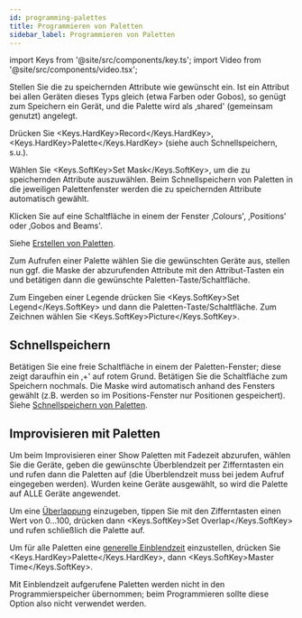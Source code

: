 ```yaml
---
id: programming-palettes
title: Programmieren von Paletten
sidebar_label: Programmieren von Paletten
---
```


import Keys from '@site/src/components/key.ts';
import Video from '@site/src/components/video.tsx';

Stellen Sie die zu speichernden Attribute wie gewünscht ein. Ist ein
Attribut bei allen Geräten dieses Typs gleich (etwa Farben oder
Gobos), so genügt zum Speichern ein Gerät, und die Palette wird als
‚shared' (gemeinsam genutzt) angelegt.

Drücken Sie <Keys.HardKey>Record</Keys.HardKey>, <Keys.HardKey>Palette</Keys.HardKey> (siehe auch Schnellspeichern, s.u.).

Wählen Sie <Keys.SoftKey>Set Mask</Keys.SoftKey>, um die zu speichernden Attribute auszuwählen.
Beim Schnell­speichern von Paletten in die jeweiligen Palettenfenster
werden die zu speichernden Attribute automatisch gewählt.

Klicken Sie auf eine Schaltfläche in einem
der Fenster ‚Colours', ‚Positions' oder ‚Gobos and Beams'.

Siehe [Erstellen von Paletten](../palettes/creating-palettes.md).

Zum Aufrufen einer Palette wählen Sie die gewünschten Geräte aus,
stellen nun ggf. die Maske der abzurufenden Attribute mit den
Attribut-Tasten ein und betätigen dann die gewünschte
Paletten-Taste/Schaltfläche.

Zum Eingeben einer Legende drücken Sie <Keys.SoftKey>Set Legend</Keys.SoftKey> und dann die
Paletten-Taste/Schaltfläche. Zum Zeichnen wählen Sie <Keys.SoftKey>Picture</Keys.SoftKey>.

## Schnellspeichern

Betätigen Sie eine freie Schaltfläche in einem der Paletten-Fenster;
diese zeigt daraufhin ein ‚+' auf rotem Grund. Betätigen Sie die
Schaltfläche zum Speichern nochmals. Die Maske wird automatisch anhand
des Fensters gewählt (z.B. werden so im Positions-Fenster nur Positionen
gespeichert). Siehe [Schnellspeichern von Paletten](../palettes/creating-palettes.md#schnellspeichern).

## Improvisieren mit Paletten

Um beim Improvisieren einer Show Paletten mit Fadezeit abzurufen, wählen
Sie die Geräte, geben die gewünschte Überblendzeit per
Zifferntasten ein und rufen dann die Paletten auf (die Überblendzeit
muss bei jedem Aufruf eingegeben werden). Wurden keine Geräte
ausgewählt, so wird die Palette auf ALLE Geräte angewendet.

Um eine [Überlappung](../palettes/timing-with-palettes.md#manuelle-geräteüberlappung-beim-palettenabruf) einzugeben, tippen Sie mit den Zifferntasten einen
Wert von 0...100, drücken dann <Keys.SoftKey>Set Overlap</Keys.SoftKey> und rufen schließlich
die Palette auf.

Um für alle Paletten eine [generelle Einblendzeit](../palettes/timing-with-palettes.md#master-zeit-und-overlap-für-paletten) einzustellen, drücken
Sie <Keys.HardKey>Palette</Keys.HardKey>, dann <Keys.SoftKey>Master Time</Keys.SoftKey>.

Mit Einblendzeit aufgerufene Paletten werden nicht in den
Programmierspeicher übernommen; beim Programmieren sollte diese Option
also nicht verwendet werden.
